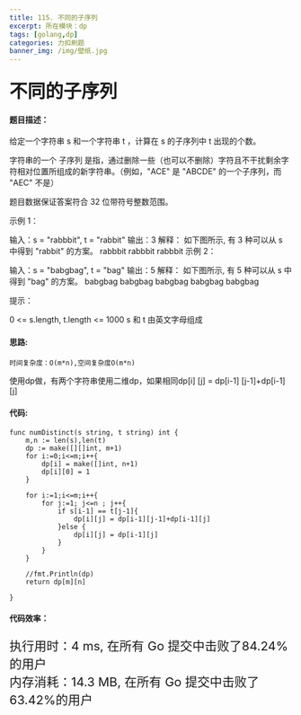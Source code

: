 ```yaml
---
title: 115. 不同的子序列
excerpt: 所在模块：dp
tags: [golang,dp]
categories: 力扣刷题
banner_img: /img/壁纸.jpg
---
```


### <font size=6px>不同的子序列</font>

#### 题目描述：

给定一个字符串 s 和一个字符串 t ，计算在 s 的子序列中 t 出现的个数。

字符串的一个 子序列 是指，通过删除一些（也可以不删除）字符且不干扰剩余字符相对位置所组成的新字符串。（例如，"ACE" 是 "ABCDE" 的一个子序列，而 "AEC" 不是）

题目数据保证答案符合 32 位带符号整数范围。

 

示例 1：

输入：s = "rabbbit", t = "rabbit"
输出：3
解释：
如下图所示, 有 3 种可以从 s 中得到 "rabbit" 的方案。
rabbbit
rabbbit
rabbbit
示例 2：

输入：s = "babgbag", t = "bag"
输出：5
解释：
如下图所示, 有 5 种可以从 s 中得到 "bag" 的方案。 
babgbag
babgbag
babgbag
babgbag
babgbag


提示：

0 <= s.length, t.length <= 1000
s 和 t 由英文字母组成

#### 思路:

```
时间复杂度：O(m*n),空间复杂度O(m*n)
```

使用dp做，有两个字符串使用二维dp，如果相同dp[i] [j] = dp[i-1] [j-1]+dp[i-1] [j]

#### 代码:

```golang
func numDistinct(s string, t string) int {
    m,n := len(s),len(t)
    dp := make([][]int, m+1)
    for i:=0;i<=m;i++{
        dp[i] = make([]int, n+1)
        dp[i][0] = 1
    }

    for i:=1;i<=m;i++{
        for j:=1; j<=n ; j++{
            if s[i-1] == t[j-1]{
                dp[i][j] = dp[i-1][j-1]+dp[i-1][j]
            }else {
                dp[i][j] = dp[i-1][j]
            }
        }
    }

    //fmt.Println(dp)
    return dp[m][n]

}

```

#### 代码效率：

<p class="note note-primary"; style="font-size:22px">
   执行用时：4 ms, 在所有 Go 提交中击败了84.24%的用户<br>
   内存消耗：14.3 MB, 在所有 Go 提交中击败了63.42%的用户
</p>



